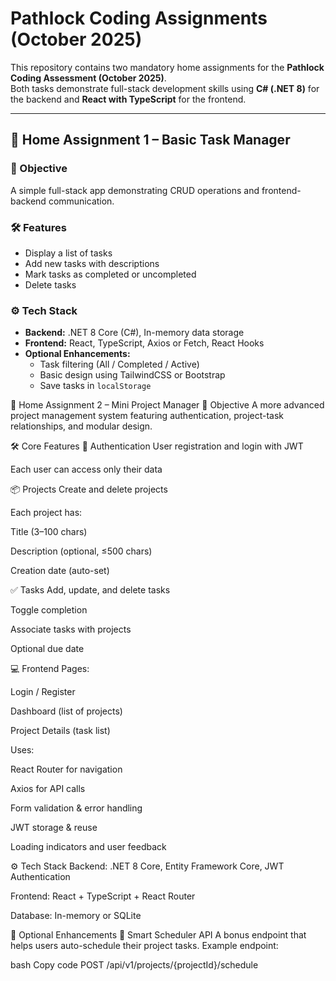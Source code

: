 # Pathlock Coding Assignments (October 2025)

This repository contains two mandatory home assignments for the **Pathlock Coding Assessment (October 2025)**.  
Both tasks demonstrate full-stack development skills using **C# (.NET 8)** for the backend and **React with TypeScript** for the frontend.

---

## 🧩 Home Assignment 1 – Basic Task Manager

### 🎯 Objective
A simple full-stack app demonstrating CRUD operations and frontend-backend communication.

### 🛠️ Features
- Display a list of tasks  
- Add new tasks with descriptions  
- Mark tasks as completed or uncompleted  
- Delete tasks  

### ⚙️ Tech Stack
- **Backend:** .NET 8 Core (C#), In-memory data storage  
- **Frontend:** React, TypeScript, Axios or Fetch, React Hooks  
- **Optional Enhancements:**
  - Task filtering (All / Completed / Active)
  - Basic design using TailwindCSS or Bootstrap
  - Save tasks in `localStorage`


🚀 Home Assignment 2 – Mini Project Manager
🎯 Objective
A more advanced project management system featuring authentication, project-task relationships, and modular design.

🛠️ Core Features
🔐 Authentication
User registration and login with JWT

Each user can access only their data

📦 Projects
Create and delete projects

Each project has:

Title (3–100 chars)

Description (optional, ≤500 chars)

Creation date (auto-set)

✅ Tasks
Add, update, and delete tasks

Toggle completion

Associate tasks with projects

Optional due date

💻 Frontend
Pages:

Login / Register

Dashboard (list of projects)

Project Details (task list)

Uses:

React Router for navigation

Axios for API calls

Form validation & error handling

JWT storage & reuse

Loading indicators and user feedback

⚙️ Tech Stack
Backend: .NET 8 Core, Entity Framework Core, JWT Authentication

Frontend: React + TypeScript + React Router

Database: In-memory or SQLite

🌟 Optional Enhancements
🔧 Smart Scheduler API
A bonus endpoint that helps users auto-schedule their project tasks.
Example endpoint:

bash
Copy code
POST /api/v1/projects/{projectId}/schedule
